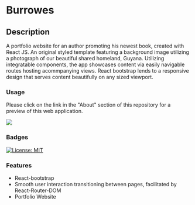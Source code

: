 # Burrowes

## Description
A portfolio website for an author promoting his newest book, created with React JS. An original styled template featuring a background image utilizing a photograph of our beautiful shared homeland, Guyana. Utilizing integratable components, the app showcases content via easily navigable routes hosting acommpanying views. React bootstrap lends to a responsive design that serves content beautifully on any sized viewport.

### Usage
Please click on the link in the "About" section of this repository for a preview of this web application.

<img src="src\images\demo.gif" />

### Badges
[![License: MIT](https://img.shields.io/badge/License-MIT-yellow.svg)](https://opensource.org/licenses/MIT)

### Features
* React-bootstrap
* Smooth user interaction transitioning between pages, facilitated by React-Router-DOM 
* Portfolio Website